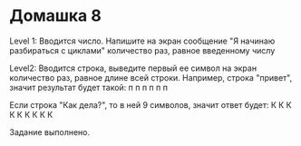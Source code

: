 # Домашка 8

Level 1:
Вводится число. Напишите на экран сообщение "Я начинаю разбираться с циклами" количество раз, равное введенному числу

Level2:
Вводится строка, выведите первый ее символ на экран количество раз, равное длине всей строки. Например, строка "привет", значит результат будет такой:
п
п
п
п
п
п

Если строка "Как дела?", то в ней 9 символов, значит ответ будет:
К
К
К
К
К
К
К
К
К



Задание выполнено.